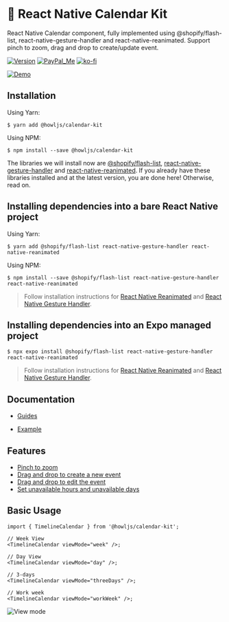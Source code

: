 # 📅 React Native Calendar Kit

React Native Calendar component, fully implemented using @shopify/flash-list, react-native-gesture-handler and react-native-reanimated. Support pinch to zoom, drag and drop to create/update event.

[![Version][npm-shield]][npm-link]
[![PayPal_Me][paypal-me-shield]][paypal-me]
[![ko-fi][ko-fi-shield]][ko-fi-profile]

[![Demo](./assets/demo.gif)](https://user-images.githubusercontent.com/33460888/199891737-af6957ba-6a2c-49ee-8312-6feca89a2c39.MP4)

## Installation

Using Yarn:

```
$ yarn add @howljs/calendar-kit
```

Using NPM:

```
$ npm install --save @howljs/calendar-kit
```

The libraries we will install now are [@shopify/flash-list](https://shopify.github.io/flash-list/), [react-native-gesture-handler](https://docs.swmansion.com/react-native-gesture-handler/) and [react-native-reanimated](https://docs.swmansion.com/react-native-reanimated/). If you already have these libraries installed and at the latest version, you are done here! Otherwise, read on.

## Installing dependencies into a bare React Native project

Using Yarn:

```
$ yarn add @shopify/flash-list react-native-gesture-handler react-native-reanimated
```

Using NPM:

```
$ npm install --save @shopify/flash-list react-native-gesture-handler react-native-reanimated
```

> Follow installation instructions for [React Native Reanimated](https://docs.swmansion.com/react-native-reanimated/docs/fundamentals/installation) and [React Native Gesture Handler](https://docs.swmansion.com/react-native-gesture-handler/docs/installation).

## Installing dependencies into an Expo managed project

```
$ npx expo install @shopify/flash-list react-native-gesture-handler react-native-reanimated
```

> Follow installation instructions for [React Native Reanimated](https://docs.expo.dev/versions/latest/sdk/reanimated/) and [React Native Gesture Handler](https://docs.expo.dev/versions/latest/sdk/gesture-handler/).

## Documentation

- [Guides](https://howljs.github.io/react-native-calendar-kit/docs/intro)

- [Example](./example/)

## Features

- [Pinch to zoom](https://howljs.github.io/react-native-calendar-kit/docs/guides/pinch-to-zoom)
- [Drag and drop to create a new event](https://howljs.github.io/react-native-calendar-kit/docs/guides/drag-to-create)
- [Drag and drop to edit the event](https://howljs.github.io/react-native-calendar-kit/docs/guides/drag-to-edit)
- [Set unavailable hours and unavailable days](https://howljs.github.io/react-native-calendar-kit/docs/guides/unavailable-time)

## Basic Usage

```tsx
import { TimelineCalendar } from '@howljs/calendar-kit';

// Week View
<TimelineCalendar viewMode="week" />;

// Day View
<TimelineCalendar viewMode="day" />;

// 3-days
<TimelineCalendar viewMode="threeDays" />;

// Work week
<TimelineCalendar viewMode="workWeek" />;
```

![View mode](./assets/mode.jpg)

[npm-shield]: https://img.shields.io/npm/v/@howljs/calendar-kit
[ko-fi-shield]: https://img.shields.io/static/v1.svg?label=%20&message=ko-fi&logo=ko-fi&color=13C3FF
[paypal-me-shield]: https://img.shields.io/static/v1.svg?label=%20&message=PayPal.Me&logo=paypal
[paypal-me]: https://www.paypal.me/j2teamlh
[ko-fi-profile]: https://ko-fi.com/W7W6G75FH
[npm-link]: https://www.npmjs.com/package/@howljs/calendar-kit